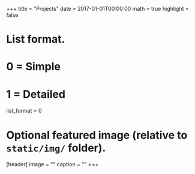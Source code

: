 +++
title = "Projects"
date = 2017-01-01T00:00:00
math = true
highlight = false

# List format.
#   0 = Simple
#   1 = Detailed
list_format = 0

# Optional featured image (relative to `static/img/` folder).
[header]
image = ""
caption = ""
+++
